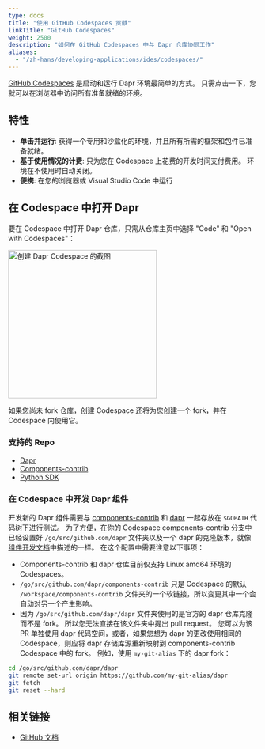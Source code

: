 ```yaml
---
type: docs
title: "使用 GitHub Codespaces 贡献"
linkTitle: "GitHub Codespaces"
weight: 2500
description: "如何在 GitHub Codespaces 中与 Dapr 仓库协同工作"
aliases:
  - "/zh-hans/developing-applications/ides/codespaces/"
---
```


[GitHub Codespaces](https://github.com/features/codespaces) 是启动和运行 Dapr 环境最简单的方式。 只需点击一下，您就可以在浏览器中访问所有准备就绪的环境。

## 特性

- **单击并运行**: 获得一个专用和沙盒化的环境，并且所有所需的框架和包件已准备就绪。
- **基于使用情况的计费**: 只为您在 Codespace 上花费的开发时间支付费用。 环境在不使用时自动关闭。
- **便携**: 在您的浏览器或 Visual Studio Code 中运行

## 在 Codespace 中打开 Dapr

要在 Codespace 中打开 Dapr 仓库，只需从仓库主页中选择 "Code" 和 "Open with Codespaces"：

<img src="/images/codespaces-create.png" alt="创建 Dapr Codespace 的截图" width="300" />

如果您尚未 fork 仓库，创建 Codespace 还将为您创建一个 fork，并在 Codespace 内使用它。

### 支持的 Repo

- [Dapr](https://github.com/dapr/dapr)
- [Components-contrib](https://github.com/dapr/components-contrib)
- [Python SDK](https://github.com/dapr/python-sdk)

### 在 Codespace 中开发 Dapr 组件

开发新的 Dapr 组件需要与 [components-contrib](https://github.com/dapr/components-contrib) 和 [dapr](https://github.com/dapr/dapr) 一起存放在 `$GOPATH` 代码树下进行测试。 为了方便，在你的 Codespace components-contrib 分支中已经设置好 `/go/src/github.com/dapr` 文件夹以及一个 dapr 的克隆版本，就像[组件开发文档](https://github.com/dapr/components-contrib/blob/master/docs/developing-component.md)中描述的一样。 在这个配置中需要注意以下事项：

- Components-contrib 和 dapr 仓库目前仅支持 Linux amd64 环境的 Codespaces。
- `/go/src/github.com/dapr/components-contrib` 只是 Codespace 的默认 `/workspace/components-contrib` 文件夹的一个软链接，所以变更其中一个会自动对另一个产生影响。
- 因为 `/go/src/github.com/dapr/dapr` 文件夹使用的是官方的 dapr 仓库克隆而不是 fork。 所以您无法直接在该文件夹中提出 pull request。 您可以为该 PR 单独使用 dapr 代码空间，或者，如果您想为 dapr 的更改使用相同的 Codespace，则应将 dapr 存储库源重新映射到 components-contrib Codespace 中的 fork。 例如，使用 `my-git-alias` 下的 dapr fork：

```bash
cd /go/src/github.com/dapr/dapr
git remote set-url origin https://github.com/my-git-alias/dapr
git fetch
git reset --hard
```

## 相关链接
- [GitHub 文档](https://docs.github.com/en/github/developing-online-with-codespaces/about-codespaces)
